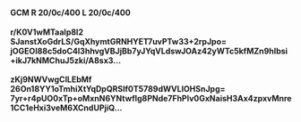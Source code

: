 #### GCM R 20/0c/400 L 20/0c/400
**r/K0V1wMTaalp8l2**<br/>**SJanstXoGdrLS/GqXhymtGRNHYET7uvPTw33+2rpJpo=**<br/>**jOGEOl88c5doC4l3hhvgVBJjBb7yJYqVLdswJOAz42yWTc5kfMZn9hIbsi+ikJ7kNMChuJ5zki/A8sx3...**<br/><br/>
**zKj9NWVwgCILEbMf**<br/>**26On18YY1oTmhiXtYqDpQRSlf0T5789dWVLlOHSnJpg=**<br/>**7yr+r4pUO0xTp+oMxnN6YNtwfIg8PNde7FhPlv0GxNaisH3Ax4zpxvMnre1CC1eHxi3veM6XCndUPjiQ...**